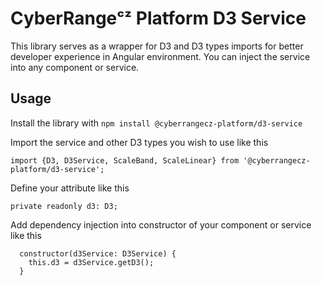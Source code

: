 # CyberRangeᶜᶻ Platform D3 Service

This library serves as a wrapper for D3 and D3 types imports for better developer experience in Angular environment. You can inject the service into any component or service.

## Usage

Install the library with `npm install @cyberrangecz-platform/d3-service`

Import the service and other D3 types you wish to use like this

`import {D3, D3Service, ScaleBand, ScaleLinear} from '@cyberrangecz-platform/d3-service';`

Define your attribute like this

`private readonly d3: D3;`

Add dependency injection into constructor of your component or service like this

```
  constructor(d3Service: D3Service) {
    this.d3 = d3Service.getD3();
  }

```
